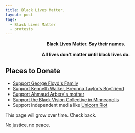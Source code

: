 ```yaml
---
title: Black Lives Matter.
layout: post
tags:
  - Black Lives Matter
  - protests
---
```


<center><strong>Black Lives Matter. Say their names.<br /><br />All
	lives
don't matter until black lives do.</strong>
</center>

## Places to Donate

* [Support George Floyd's Family](https://www.gofundme.com/f/georgefloyd)
* [Support Kenneth Walker, Breonna Taylor's Boyfriend](https://www.gofundme.com/f/legal-representation-for-kenneth-walker?utm_source=facebook&utm_medium=social&utm_campaign=p_cp%20share-sheet&fbclid=IwAR20jPXOOsP_AJse2LwIag6oNa7ZotyvpOCW2SItGfnHha8NVpQz7vMeWTk)
* [Support Ahmaud Arbery's mother](https://www.gofundme.com/f/i-run-with-maud)
* [Support the Black Vision Collective in Minneapolis](https://www.blackvisionsmn.org/about)
* Support independent media like [Unicorn Riot](https://unicornriot.ninja/donate/)

This page will grow over time. Check back.

No justice, no peace.